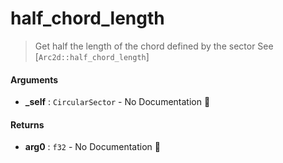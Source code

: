 # half\_chord\_length

>  Get half the length of the chord defined by the sector
>  See [`Arc2d::half_chord_length`]

#### Arguments

- **\_self** : `CircularSector` \- No Documentation 🚧

#### Returns

- **arg0** : `f32` \- No Documentation 🚧